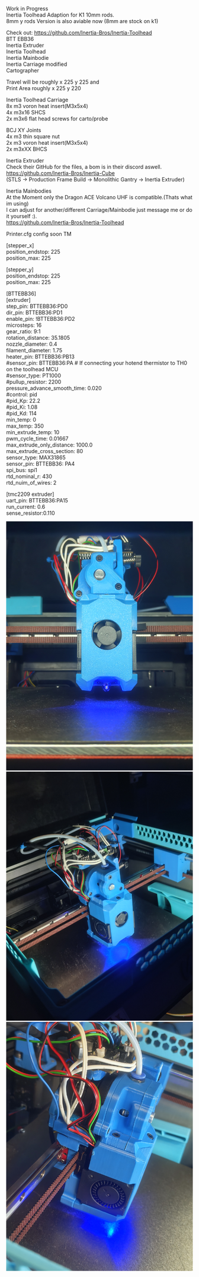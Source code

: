 Work in Progress <br>
Inertia Toolhead Adaption for K1 10mm rods.<br>
8mm y rods Version is also aviable now (8mm are stock on k1)<br>


Check out: https://github.com/Inertia-Bros/Inertia-Toolhead <br>
BTT EBB36 <br>
Inertia Extruder <br>
Inertia Toolhead <br>
Inertia Mainbodie <br>
Inertia Carriage modified <br>
Cartographer<br>

Travel will be roughly x 225 y 225 and <br>
Print Area roughly x 225 y 220 <br>

Inertia Toolhead Carriage<br>
8x m3 voron heat insert(M3x5x4)<br>
4x m3x16 SHCS<br>
2x m3x6 flat head screws for carto/probe<br>

BCJ XY Joints<br>
4x m3 thin square nut<br>
2x m3 voron heat insert(M3x5x4)<br>
2x m3xXX BHCS<br>

Inertia Extruder<br>
Check their GitHub for the files, a bom is in their discord aswell.<br>
https://github.com/Inertia-Bros/Inertia-Cube<br>
(STLS -> Production Frame Build -> Monolithic Gantry -> Inertia Extruder)<br>

Inertia Mainbodies<br>
At the Moment only the Dragon ACE Volcano UHF is compatible.(Thats what im using)<br>
I can adjust for another/different Carriage/Mainbodie just message me or do it yourself :). <br>
https://github.com/Inertia-Bros/Inertia-Toolhead<br>

Printer.cfg config soon TM <br>

[stepper_x]<br>
position_endstop: 225<br>
position_max: 225<br>

[stepper_y]<br>
position_endstop: 225<br>
position_max: 225 <br>

[BTTEBB36]<br>
[extruder]<br>
step_pin: BTTEBB36:PD0<br>
dir_pin: BTTEBB36:PD1<br>
enable_pin: !BTTEBB36:PD2<br>
microsteps: 16<br>
gear_ratio: 9:1<br>
rotation_distance: 35.1805<br>
nozzle_diameter: 0.4<br>
filament_diameter: 1.75<br>
heater_pin: BTTEBB36:PB13<br>
#sensor_pin: BTTEBB36:PA   # If connecting your hotend thermistor to TH0 on the toolhead MCU<br>
#sensor_type: PT1000<br>
#pullup_resistor: 2200<br>
pressure_advance_smooth_time: 0.020<br>
#control: pid<br>
#pid_Kp: 22.2<br>
#pid_Ki: 1.08<br>
#pid_Kd: 114<br>
min_temp: 0<br>
max_temp: 350<br>
min_extrude_temp: 10<br>
pwm_cycle_time: 0.01667<br>
max_extrude_only_distance: 1000.0<br>
max_extrude_cross_section: 80<br>
sensor_type: MAX31865<br>
sensor_pin: BTTEBB36: PA4<br>
spi_bus: spi1<br>
rtd_nominal_r: 430<br>
rtd_nuim_of_wires: 2<br>

[tmc2209 extruder]<br>
uart_pin: BTTEBB36:PA15<br>
run_current: 0.6<br>
sense_resistor:0.110<br>

![K1 Inertia Toolhead](https://github.com/Sesaita/BabyK1/blob/main/WIP%20Inertia%20Toolhead%20K1/K1%20Inertia%20Toolhead%201.jpg) 
![K1 Inertia Toolhead](https://github.com/Sesaita/BabyK1/blob/main/WIP%20Inertia%20Toolhead%20K1/K1%20Inertia%20Toolhead%202.jpg) 
![K1 Inertia Toolhead](https://github.com/Sesaita/BabyK1/blob/main/WIP%20Inertia%20Toolhead%20K1/K1%20Inertia%20Toolhead%203.jpg) 
